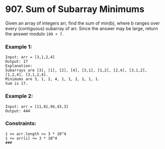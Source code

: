 # 907. Sum of Subarray Minimums

Given an array of integers arr, find the sum of min(b), where b ranges over every (contiguous) subarray of arr. Since the answer may be large, return the answer modulo `109 + 7`.

 

### Example 1:
```
Input: arr = [3,1,2,4]
Output: 17
Explanation: 
Subarrays are [3], [1], [2], [4], [3,1], [1,2], [2,4], [3,1,2], [1,2,4], [3,1,2,4]. 
Minimums are 3, 1, 2, 4, 1, 1, 2, 1, 1, 1.
Sum is 17.
```
### Example 2:
```
Input: arr = [11,81,94,43,3]
Output: 444
```

### Constraints:
```
1 <= arr.length <= 3 * 10^4
1 <= arr[i] <= 3 * 10^4
### 
